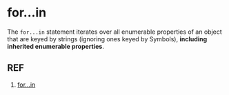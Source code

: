 # for...in

The `for...in` statement iterates over all enumerable properties of an object that are keyed by strings (ignoring ones keyed by Symbols), **including inherited enumerable properties**.

## REF

1. [for...in](https://developer.mozilla.org/en-US/docs/Web/JavaScript/Reference/Statements/for...in)
